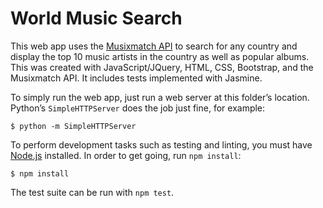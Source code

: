 # World Music Search

This web app uses the [Musixmatch API](https://developer.musixmatch.com) to search for any country and display the top 10 music artists in the country as well as popular albums. This was created with JavaScript/JQuery, HTML, CSS, Bootstrap, and the Musixmatch API. It includes tests implemented with Jasmine.

To simply run the web app, just run a web server at this folder’s location. Python’s `SimpleHTTPServer` does the job just fine, for example:

    $ python -m SimpleHTTPServer

To perform development tasks such as testing and linting, you must have [Node.js](https://nodejs.org) installed. In order to get going, run `npm install`:

    $ npm install

The test suite can be run with `npm test`.
